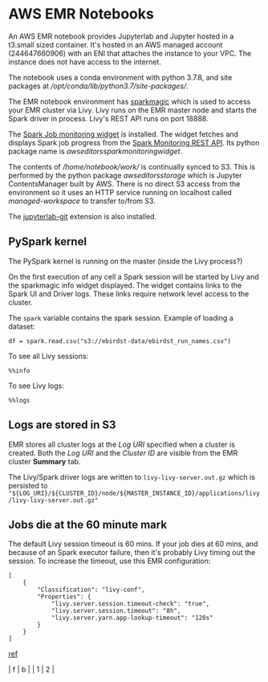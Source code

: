 # AWS EMR Notebooks

An AWS EMR notebook provides Jupyterlab and Jupyter hosted in a t3.small sized container. It's hosted in an AWS managed account (244647660906) with an ENI that attaches the instance to your VPC. The instance does not have access to the internet.

The notebook uses a conda environment with python 3.7.8, and site packages at _/opt/conda/lib/python3.7/site-packages/_.

The EMR notebook environment has [sparkmagic](https://github.com/jupyter-incubator/sparkmagic) which is used to access your EMR cluster via Livy. Livy runs on the EMR master node and starts the Spark driver in process. Livy's REST API runs on port 18888.

The [Spark Job monitoring widget](https://docs.aws.amazon.com/emr/latest/ManagementGuide/emr-managed-notebooks-spark-monitor.html#emr-managed-notebooks-monitoring-widget) is installed. The widget fetches and displays Spark job progress from the [Spark Monitoring REST API](https://spark.apache.org/docs/1.6.2/monitoring.html#rest-api). Its python package name is _awseditorssparkmonitoringwidget_.

The contents of _/home/notebook/work/_ is continually synced to S3. This is performed by the python package _awseditorsstorage_ which is Jupyter ContentsManager built by AWS. There is no direct S3 access from the environment so it uses an HTTP service running on localhost called _managed-workspace_ to transfer to/from S3.

The [jupyterlab-git](https://github.com/jupyterlab/jupyterlab-git) extension is also installed.

## PySpark kernel

The PySpark kernel is running on the master (inside the Livy process?)

On the first execution of any cell a Spark session will be started by Livy and the sparkmagic info widget displayed. The widget contains links to the Spark UI and Driver logs. These links require network level access to the cluster.

The `spark` variable contains the spark session. Example of loading a dataset:

```
df = spark.read.csv("s3://ebirdst-data/ebirdst_run_names.csv")
```

To see all Livy sessions:

```
%%info
```

To see Livy logs:

```
%%logs
```

## Logs are stored in S3

EMR stores all cluster logs at the _Log URI_ specified when a cluster is created. Both the _Log URI_ and the _Cluster ID_ are visible from the EMR cluster **Summary** tab.

The Livy/Spark driver logs are written to `livy-livy-server.out.gz` which is persisted to `"${LOG_URI}/${CLUSTER_ID}/node/${MASTER_INSTANCE_ID}/applications/livy/livy-livy-server.out.gz"`

## Jobs die at the 60 minute mark

The default Livy session timeout is 60 mins. If your job dies at 60 mins, and because of an Spark executor failure, then it's probably Livy timing out the session. To increase the timeout, use this EMR configuration:

```
[
    {
        "Classification": "livy-conf",
        "Properties": {
            "livy.server.session.timeout-check": "true",
            "livy.server.session.timeout": "8h",
            "livy.server.yarn.app-lookup-timeout": "120s"
        }
    }
]
```

[ref](https://aws.amazon.com/premiumsupport/knowledge-center/emr-session-not-found-http-request-error/)

| f | b |
| 1 | 2 |
